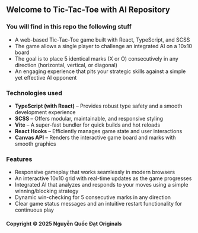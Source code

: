 ## Welcome to Tic-Tac-Toe with AI Repository

### You will find in this repo the following stuff

* A web-based Tic-Tac-Toe game built with React, TypeScript, and SCSS
* The game allows a single player to challenge an integrated AI on a 10x10 board
* The goal is to place 5 identical marks (X or O) consecutively in any direction (horizontal, vertical, or diagonal)
* An engaging experience that pits your strategic skills against a simple yet effective AI opponent

### Technologies used

* **TypeScript (with React)** – Provides robust type safety and a smooth development experience
* **SCSS** – Offers modular, maintainable, and responsive styling
* **Vite** – A super-fast bundler for quick builds and hot reloads
* **React Hooks** – Efficiently manages game state and user interactions
* **Canvas API** – Renders the interactive game board and marks with smooth graphics

### Features

* Responsive gameplay that works seamlessly in modern browsers
* An interactive 10x10 grid with real-time updates as the game progresses
* Integrated AI that analyzes and responds to your moves using a simple winning/blocking strategy
* Dynamic win-checking for 5 consecutive marks in any direction
* Clear game status messages and an intuitive restart functionality for continuous play

#### Copyright © 2025 Nguyễn Quốc Đạt Originals